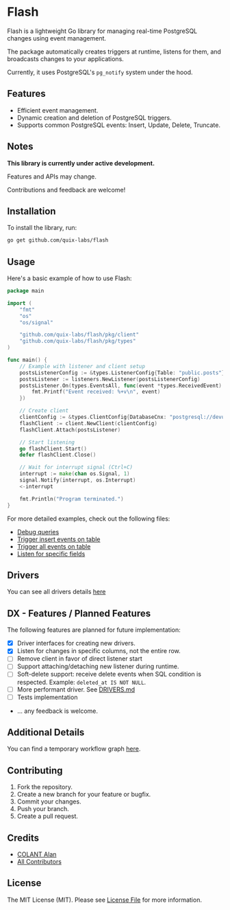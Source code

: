 # Flash

Flash is a lightweight Go library for managing real-time PostgreSQL changes using event management.

The package automatically creates triggers at runtime, listens for them, and broadcasts changes to your applications.

Currently, it uses PostgreSQL's `pg_notify` system under the hood.

## Features

- Efficient event management.
- Dynamic creation and deletion of PostgreSQL triggers.
- Supports common PostgreSQL events: Insert, Update, Delete, Truncate.

## Notes
**This library is currently under active development.**

Features and APIs may change.

Contributions and feedback are welcome!


## Installation

To install the library, run:

```bash
go get github.com/quix-labs/flash
```
## Usage

Here's a basic example of how to use Flash:

```go
package main

import (
	"fmt"
	"os"
	"os/signal"

	"github.com/quix-labs/flash/pkg/client"
	"github.com/quix-labs/flash/pkg/types"
)

func main() {
	// Example with listener and client setup
	postsListenerConfig := &types.ListenerConfig{Table: "public.posts"}
	postsListener := listeners.NewListener(postsListenerConfig)
	postsListener.On(types.EventsAll, func(event *types.ReceivedEvent) {
		fmt.Printf("Event received: %+v\n", event)
	})

	// Create client
	clientConfig := &types.ClientConfig{DatabaseCnx: "postgresql://devuser:devpass@localhost:5432/devdb"}
	flashClient := client.NewClient(clientConfig)
	flashClient.Attach(postsListener)

	// Start listening
	go flashClient.Start()
	defer flashClient.Close()

	// Wait for interrupt signal (Ctrl+C)
	interrupt := make(chan os.Signal, 1)
	signal.Notify(interrupt, os.Interrupt)
	<-interrupt

	fmt.Println("Program terminated.")
}
```

For more detailed examples, check out the following files:

- [Debug queries](examples/debug_trace/debug_trace.go)
- [Trigger insert events on table](examples/trigger_insert/trigger_insert.go)
- [Trigger all events on table](examples/trigger_all/trigger_all.go)
- [Listen for specific fields](examples/specific_fields/specific_fields.go)

## Drivers
You can see all drivers details [here](pkg/drivers/DRIVERS.md)

## DX - Features / Planned Features

The following features are planned for future implementation:

- [x] Driver interfaces for creating new drivers.
- [x] Listen for changes in specific columns, not the entire row.
- [ ] Remove client in favor of direct listener start
- [ ] Support attaching/detaching new listener during runtime.
- [ ] Soft-delete support: receive delete events when SQL condition is respected. Example: `deleted_at IS NOT NULL`.
- [ ] More performant driver. See [DRIVERS.md](pkg/drivers/DRIVERS.md)
- [ ] Tests implementation
- ... any feedback is welcome.

## Additional Details

You can find a temporary workflow graph [here](WORKFLOW.md).


## Contributing

1. Fork the repository.
2. Create a new branch for your feature or bugfix.
3. Commit your changes.
4. Push your branch.
5. Create a pull request.


## Credits

- [COLANT Alan](https://github.com/alancolant)
- [All Contributors](../../contributors)

## License

The MIT License (MIT). Please see [License File](LICENSE.md) for more information.


